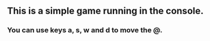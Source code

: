 ## This is a simple game running in the console.


### You can use keys a, s, w and d to move the @.
